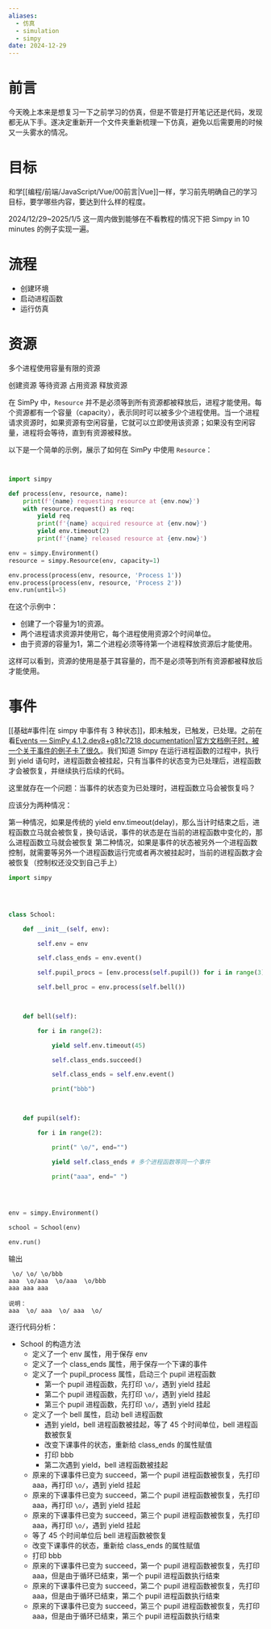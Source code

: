 ```yaml
---
aliases:
  - 仿真
  - simulation
  - simpy
date: 2024-12-29
---
```


# 前言

今天晚上本来是想复习一下之前学习的仿真，但是不管是打开笔记还是代码，发现都无从下手。遂决定重新开一个文件夹重新梳理一下仿真，避免以后需要用的时候又一头雾水的情况。

# 目标

和学[[编程/前端/JavaScript/Vue/00前言|Vue]]一样，学习前先明确自己的学习目标，要学哪些内容，要达到什么样的程度。

2024/12/29~2025/1/5 这一周内做到能够在不看教程的情况下把 Simpy in 10 minutes 的例子实现一遍。

# 流程

- 创建环境
- 启动进程函数
- 运行仿真

# 资源

多个进程使用容量有限的资源

创建资源
等待资源
占用资源
释放资源


在 SimPy 中，`Resource` 并不是必须等到所有资源都被释放后，进程才能使用。每个资源都有一个容量（capacity），表示同时可以被多少个进程使用。当一个进程请求资源时，如果资源有空闲容量，它就可以立即使用该资源；如果没有空闲容量，进程将会等待，直到有资源被释放。

以下是一个简单的示例，展示了如何在 SimPy 中使用 `Resource`：

```python


import simpy

def process(env, resource, name):
    print(f'{name} requesting resource at {env.now}')
    with resource.request() as req:
        yield req
        print(f'{name} acquired resource at {env.now}')
        yield env.timeout(2)
        print(f'{name} released resource at {env.now}')

env = simpy.Environment()
resource = simpy.Resource(env, capacity=1)

env.process(process(env, resource, 'Process 1'))
env.process(process(env, resource, 'Process 2'))
env.run(until=5)
```

在这个示例中：
- 创建了一个容量为1的资源。
- 两个进程请求资源并使用它，每个进程使用资源2个时间单位。
- 由于资源的容量为1，第二个进程必须等待第一个进程释放资源后才能使用。

这样可以看到，资源的使用是基于其容量的，而不是必须等到所有资源都被释放后才能使用。

# 事件

[[基础#事件|在 simpy 中事件有 3 种状态]]，即未触发，已触发，已处理。之前在看[Events — SimPy 4.1.2.dev8+g81c7218 documentation|官方文档例子时，被一个关于事件的例子卡了很久](https://simpy.readthedocs.io/en/latest/topical_guides/events.html)。我们知道 Simpy 在运行进程函数的过程中，执行到 yield 语句时，进程函数会被挂起，只有当事件的状态变为已处理后，进程函数才会被恢复，并继续执行后续的代码。

这里就存在一个问题：当事件的状态变为已处理时，进程函数立马会被恢复吗？

应该分为两种情况：

第一种情况，如果是传统的 yield env.timeout(delay)，那么当计时结束之后，进程函数立马就会被恢复，换句话说，事件的状态是在当前的进程函数中变化的，那么进程函数立马就会被恢复
第二种情况，如果是事件的状态被另外一个进程函数控制，就需要等另外一个进程函数运行完或者再次被挂起时，当前的进程函数才会被恢复（控制权还没交到自己手上）

```Python
import simpy

  
  

class School:

    def __init__(self, env):

        self.env = env

        self.class_ends = env.event()

        self.pupil_procs = [env.process(self.pupil()) for i in range(3)]

        self.bell_proc = env.process(self.bell())

  

    def bell(self):

        for i in range(2):

            yield self.env.timeout(45)

            self.class_ends.succeed()

            self.class_ends = self.env.event()

            print("bbb")

  

    def pupil(self):

        for i in range(2):

            print(" \o/", end="")

            yield self.class_ends # 多个进程函数等同一个事件

            print("aaa", end=" ")

  
  

env = simpy.Environment()

school = School(env)

env.run()
```

输出

```
 \o/ \o/ \o/bbb
aaa  \o/aaa  \o/aaa  \o/bbb
aaa aaa aaa

说明：
aaa  \o/ aaa  \o/ aaa  \o/
```

逐行代码分析：

- School  的构造方法
	- 定义了一个 env 属性，用于保存 env
	- 定义了一个 class_ends 属性，用于保存一个下课的事件
	- 定义了一个 pupil_process 属性，启动三个 pupil 进程函数
		- 第一个 pupil 进程函数，先打印 `\o/`，遇到 yield 挂起
		- 第二个 pupil 进程函数，先打印 `\o/`，遇到 yield 挂起
		- 第三个 pupil 进程函数，先打印 `\o/`，遇到 yield 挂起
	- 定义了一个 bell 属性，启动 bell 进程函数
		- 遇到 yield，bell 进程函数被挂起，等了 45 个时间单位，bell 进程函数被恢复
		- 改变下课事件的状态，重新给 class_ends 的属性赋值
		- 打印 bbb
		- 第二次遇到 yield，bell 进程函数被挂起
	- 原来的下课事件已变为 succeed，第一个 pupil 进程函数被恢复，先打印 aaa，再打印 `\o/`，遇到 yield 挂起
	- 原来的下课事件已变为 succeed，第二个 pupil 进程函数被恢复，先打印 aaa，再打印 `\o/`，遇到 yield 挂起
	- 原来的下课事件已变为 succeed，第三个 pupil 进程函数被恢复，先打印 aaa，再打印 `\o/`，遇到 yield 挂起
	- 等了 45 个时间单位后 bell 进程函数被恢复
	- 改变下课事件的状态，重新给 class_ends 的属性赋值
	- 打印 bbb
	- 原来的下课事件已变为 succeed，第一个 pupil 进程函数被恢复，先打印 aaa，但是由于循环已结束，第一个 pupil 进程函数执行结束
	- 原来的下课事件已变为 succeed，第二个 pupil 进程函数被恢复，先打印 aaa，但是由于循环已结束，第二个 pupil 进程函数执行结束
	- 原来的下课事件已变为 succeed，第三个 pupil 进程函数被恢复，先打印 aaa，但是由于循环已结束，第三个 pupil 进程函数执行结束

